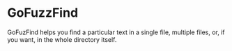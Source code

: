 # GoFuzzFind
GoFuzFind helps you find a particular text in a single file, multiple files, or, if you want, in the whole directory itself.
